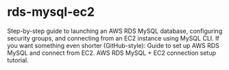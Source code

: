 # rds-mysql-ec2
Step-by-step guide to launching an AWS RDS MySQL database, configuring security groups, and connecting from an EC2 instance using MySQL CLI. If you want something even shorter (GitHub-style): Guide to set up AWS RDS MySQL and connect from EC2. AWS RDS MySQL + EC2 connection setup tutorial.
